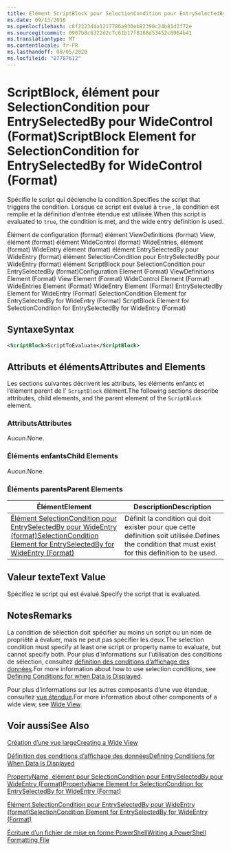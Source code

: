 ```yaml
---
title: Élément ScriptBlock pour SelectionCondition pour EntrySelectedBy pour WideControl (format) | Microsoft Docs
ms.date: 09/13/2016
ms.openlocfilehash: c8f2223d4a1217786a930eb82390c24b81d2f72e
ms.sourcegitcommit: 0907b8c6322d2c7c61b17f8168d53452c8964b41
ms.translationtype: MT
ms.contentlocale: fr-FR
ms.lasthandoff: 08/05/2020
ms.locfileid: "87787612"
---
```

# <a name="scriptblock-element-for-selectioncondition-for-entryselectedby-for-widecontrol-format"></a><span data-ttu-id="d8b10-102">ScriptBlock, élément pour SelectionCondition pour EntrySelectedBy pour WideControl (Format)</span><span class="sxs-lookup"><span data-stu-id="d8b10-102">ScriptBlock Element for SelectionCondition for EntrySelectedBy for WideControl (Format)</span></span>

<span data-ttu-id="d8b10-103">Spécifie le script qui déclenche la condition.</span><span class="sxs-lookup"><span data-stu-id="d8b10-103">Specifies the script that triggers the condition.</span></span> <span data-ttu-id="d8b10-104">Lorsque ce script est évalué à `true` , la condition est remplie et la définition d’entrée étendue est utilisée.</span><span class="sxs-lookup"><span data-stu-id="d8b10-104">When this script is evaluated to `true`, the condition is met, and the wide entry definition is used.</span></span>

<span data-ttu-id="d8b10-105">Élément de configuration (format) élément ViewDefinitions (format) View, élément (format) élément WideControl (format) WideEntries, élément (format) WideEntry élément (format) élément EntrySelectedBy pour WideEntry (format) élément SelectionCondition pour EntrySelectedBy pour WideEntry (format) élément ScriptBlock pour SelectionCondition pour EntrySelectedBy (format)</span><span class="sxs-lookup"><span data-stu-id="d8b10-105">Configuration Element (Format) ViewDefinitions Element (Format) View Element (Format) WideControl Element (Format) WideEntries Element (Format) WideEntry Element (Format) EntrySelectedBy Element for WideEntry (Format) SelectionCondition Element for EntrySelectedBy for WideEntry (Format) ScriptBlock Element for SelectionCondition for EntrySelectedBy for WideEntry (Format)</span></span>

## <a name="syntax"></a><span data-ttu-id="d8b10-106">Syntaxe</span><span class="sxs-lookup"><span data-stu-id="d8b10-106">Syntax</span></span>

```xml
<ScriptBlock>ScriptToEvaluate</ScriptBlock>
```

## <a name="attributes-and-elements"></a><span data-ttu-id="d8b10-107">Attributs et éléments</span><span class="sxs-lookup"><span data-stu-id="d8b10-107">Attributes and Elements</span></span>

<span data-ttu-id="d8b10-108">Les sections suivantes décrivent les attributs, les éléments enfants et l’élément parent de l' `ScriptBlock` élément.</span><span class="sxs-lookup"><span data-stu-id="d8b10-108">The following sections describe attributes, child elements, and the parent element of the `ScriptBlock` element.</span></span>

### <a name="attributes"></a><span data-ttu-id="d8b10-109">Attributs</span><span class="sxs-lookup"><span data-stu-id="d8b10-109">Attributes</span></span>

<span data-ttu-id="d8b10-110">Aucun.</span><span class="sxs-lookup"><span data-stu-id="d8b10-110">None.</span></span>

### <a name="child-elements"></a><span data-ttu-id="d8b10-111">Éléments enfants</span><span class="sxs-lookup"><span data-stu-id="d8b10-111">Child Elements</span></span>

<span data-ttu-id="d8b10-112">Aucun.</span><span class="sxs-lookup"><span data-stu-id="d8b10-112">None.</span></span>

### <a name="parent-elements"></a><span data-ttu-id="d8b10-113">Éléments parents</span><span class="sxs-lookup"><span data-stu-id="d8b10-113">Parent Elements</span></span>

|<span data-ttu-id="d8b10-114">Élément</span><span class="sxs-lookup"><span data-stu-id="d8b10-114">Element</span></span>|<span data-ttu-id="d8b10-115">Description</span><span class="sxs-lookup"><span data-stu-id="d8b10-115">Description</span></span>|
|-------------|-----------------|
|[<span data-ttu-id="d8b10-116">Élément SelectionCondition pour EntrySelectedBy pour WideEntry (format)</span><span class="sxs-lookup"><span data-stu-id="d8b10-116">SelectionCondition Element for EntrySelectedBy for WideEntry (Format)</span></span>](./selectioncondition-element-for-entryselectedby-for-widecontrol-format.md)|<span data-ttu-id="d8b10-117">Définit la condition qui doit exister pour que cette définition soit utilisée.</span><span class="sxs-lookup"><span data-stu-id="d8b10-117">Defines the condition that must exist for this definition to be used.</span></span>|

## <a name="text-value"></a><span data-ttu-id="d8b10-118">Valeur texte</span><span class="sxs-lookup"><span data-stu-id="d8b10-118">Text Value</span></span>

<span data-ttu-id="d8b10-119">Spécifiez le script qui est évalué.</span><span class="sxs-lookup"><span data-stu-id="d8b10-119">Specify the script that is evaluated.</span></span>

## <a name="remarks"></a><span data-ttu-id="d8b10-120">Notes</span><span class="sxs-lookup"><span data-stu-id="d8b10-120">Remarks</span></span>

<span data-ttu-id="d8b10-121">La condition de sélection doit spécifier au moins un script ou un nom de propriété à évaluer, mais ne peut pas spécifier les deux.</span><span class="sxs-lookup"><span data-stu-id="d8b10-121">The selection condition must specify at least one script or property name to evaluate, but cannot specify both.</span></span> <span data-ttu-id="d8b10-122">Pour plus d’informations sur l’utilisation des conditions de sélection, consultez [définition des conditions d’affichage des données](./defining-conditions-for-displaying-data.md).</span><span class="sxs-lookup"><span data-stu-id="d8b10-122">For more information about how to use selection conditions, see [Defining Conditions for when Data is Displayed](./defining-conditions-for-displaying-data.md).</span></span>

<span data-ttu-id="d8b10-123">Pour plus d’informations sur les autres composants d’une vue étendue, consultez [vue étendue](./creating-a-wide-view.md).</span><span class="sxs-lookup"><span data-stu-id="d8b10-123">For more information about other components of a wide view, see [Wide View](./creating-a-wide-view.md).</span></span>

## <a name="see-also"></a><span data-ttu-id="d8b10-124">Voir aussi</span><span class="sxs-lookup"><span data-stu-id="d8b10-124">See Also</span></span>

[<span data-ttu-id="d8b10-125">Création d’une vue large</span><span class="sxs-lookup"><span data-stu-id="d8b10-125">Creating a Wide View</span></span>](./creating-a-wide-view.md)

[<span data-ttu-id="d8b10-126">Définition des conditions d’affichage des données</span><span class="sxs-lookup"><span data-stu-id="d8b10-126">Defining Conditions for When Data Is Displayed</span></span>](./defining-conditions-for-displaying-data.md)

[<span data-ttu-id="d8b10-127">PropertyName, élément pour SelectionCondition pour EntrySelectedBy pour WideEntry (Format)</span><span class="sxs-lookup"><span data-stu-id="d8b10-127">PropertyName Element for SelectionCondition for EntrySelectedBy for WideEntry (Format)</span></span>](./propertyname-element-for-selectioncondition-for-entryselectedby-for-wideentry-format.md)

[<span data-ttu-id="d8b10-128">Élément SelectionCondition pour EntrySelectedBy pour WideEntry (format)</span><span class="sxs-lookup"><span data-stu-id="d8b10-128">SelectionCondition Element for EntrySelectedBy for WideEntry (Format)</span></span>](./selectioncondition-element-for-entryselectedby-for-widecontrol-format.md)

[<span data-ttu-id="d8b10-129">Écriture d’un fichier de mise en forme PowerShell</span><span class="sxs-lookup"><span data-stu-id="d8b10-129">Writing a PowerShell Formatting File</span></span>](./writing-a-powershell-formatting-file.md)

